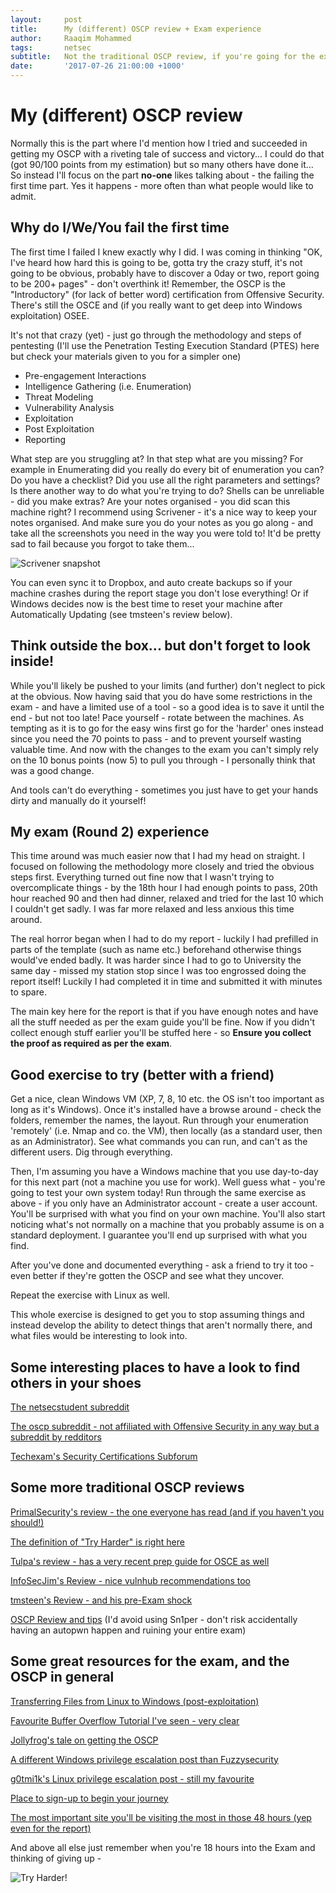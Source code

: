 ```yaml
---
layout:     post
title:      My (different) OSCP review + Exam experience
author:     Raaqim Mohammed
tags: 		netsec
subtitle:  	Not the traditional OSCP review, if you're going for the exam read on!
date:       '2017-07-26 21:00:00 +1000'
---
```


# My (different) OSCP review

Normally this is the part where I'd mention how I tried and succeeded in getting my OSCP with a riveting tale of success and victory... I could do that (got 90/100 points from my estimation) but so many others have done it... So instead I'll focus on the part **no-one** likes talking about - the failing the first time part. Yes it happens - more often than what people would like to admit.


## Why do I/We/You fail the first time

The first time I failed I knew exactly why I did. I was coming in thinking "OK, I've heard how hard this is going to be, gotta try the crazy stuff, it's not going to be obvious, probably have to discover a 0day or two, report going to be 200+ pages" - don't overthink it! Remember, the OSCP is the "Introductory" (for lack of better word) certification from Offensive Security. There's still the OSCE and (if you really want to get deep into Windows exploitation) OSEE. 

It's not that crazy (yet) - just go through the methodology and steps of pentesting (I'll use the Penetration Testing Execution Standard (PTES) here but check your materials given to you for a simpler one)

   * Pre-engagement Interactions
   * Intelligence Gathering (i.e. Enumeration)
   * Threat Modeling
   * Vulnerability Analysis
   * Exploitation
   * Post Exploitation
   * Reporting

What step are you struggling at? In that step what are you missing? For example in Enumerating did you really do every bit of enumeration you can? Do you have a checklist? Did you use all the right parameters and settings? Is there another way to do what you're trying to do? Shells can be unreliable - did you make extras? Are your notes organised - you did scan this machine right? I recommend using Scrivener - it's a nice way to keep your notes organised. And make sure you do your notes as you go along - and take all the screenshots you need in the way you were told to! It'd be pretty sad to fail because you forgot to take them...

![Scrivener snapshot](https://raaqim.me/img/scrivener_snapshot.png)

You can even sync it to Dropbox, and auto create backups so if your machine crashes during the report stage you don't lose everything! Or if Windows decides now is the best time to reset your machine after Automatically Updating (see tmsteen's review below).

   
## Think outside the box... but don't forget to look inside!

While you'll likely be pushed to your limits (and further) don't neglect to pick at the obvious. Now having said that you do have some restrictions in the exam - and have a limited use of a tool - so a good idea is to save it until the end - but not too late! Pace yourself - rotate between the machines. As tempting as it is to go for the easy wins first go for the 'harder' ones instead since you need the 70 points to pass - and to prevent yourself wasting valuable time. And now with the changes to the exam you can't simply rely on the 10 bonus points (now 5) to pull you through - I personally think that was a good change.

And tools can't do everything - sometimes you just have to get your hands dirty and manually do it yourself! 


## My exam (Round 2) experience

This time around was much easier now that I had my head on straight. I focused on following the methodology more closely and tried the obvious steps first. Everything turned out fine now that I wasn't trying to overcomplicate things - by the 18th hour I had enough points to pass, 20th hour reached 90 and then had dinner, relaxed and tried for the last 10 which I couldn't get sadly. I was far more relaxed and less anxious this time around. 

The real horror began when I had to do my report - luckily I had prefilled in parts of the template (such as name etc.) beforehand otherwise things would've ended badly. It was harder since I had to go to University the same day - missed my station stop since I was too engrossed doing the report itself! Luckily I had completed it in time and submitted it with minutes to spare.

The main key here for the report is that if you have enough notes and have all the stuff needed as per the exam guide you'll be fine. Now if you didn't collect enough stuff earlier you'll be stuffed here - so **Ensure you collect the proof as required as per the exam**.


## Good exercise to try (better with a friend)

Get a nice, clean Windows VM (XP, 7, 8, 10 etc. the OS isn't too important as long as it's Windows). Once it's installed have a browse around - check the folders, remember the names, the layout. Run through your enumeration 'remotely' (i.e. Nmap and co. the VM), then locally (as a standard user, then as an Administrator). See what commands you can run, and can't as the different users. Dig through everything.

Then, I'm assuming you have a Windows machine that you use day-to-day for this next part (not a machine you use for work). Well guess what - you're going to test your own system today! Run through the same exercise as above - if you only have an Administrator account - create a user account. You'll be surprised with what you find on your own machine. You'll also start noticing what's not normally on a machine that you probably assume is on a standard deployment. I guarantee you'll end up surprised with what you find.

After you've done and documented everything - ask a friend to try it too - even better if they're gotten the OSCP and see what they uncover. 

Repeat the exercise with Linux as well.

This whole exercise is designed to get you to stop assuming things and instead develop the ability to detect things that aren't normally there, and what files would be interesting to look into.


## Some interesting places to have a look to find others in your shoes

[The netsecstudent subreddit](https://www.reddit.com/r/netsecstudents/)

[The oscp subreddit - not affiliated with Offensive Security in any way but a subreddit by redditors](https://www.reddit.com/r/oscp/)

[Techexam's Security Certifications Subforum](http://www.techexams.net/forums/security-certifications/)


## Some more traditional OSCP reviews

[PrimalSecurity's review - the one everyone has read (and if you haven't you should!)](http://www.primalsecurity.net/0x2-course-review-penetration-testing-with-kali-linux-oscp/)

[The definition of "Try Harder" is right here](https://localhost.exposed/path-to-oscp/)

[Tulpa's review - has a very recent prep guide for OSCE as well](https://tulpa-security.com/2016/09/11/review-oscp-and-pwk/)

[InfoSecJim's Review - nice vulnhub recommendations too](https://www.jimwilbur.com/2017/07/oscp-review/)

[tmsteen's Review - and his pre-Exam shock](https://ratil.life/try-harder-the-journey-to-my-oscp/)

[OSCP Review and tips](https://hackmethod.com/oscp-review-tips/) (I'd avoid using Sn1per - don't risk accidentally having an autopwn happen and ruining your entire exam)


## Some great resources for the exam, and the OSCP in general

[Transferring Files from Linux to Windows (post-exploitation)](https://blog.ropnop.com/transferring-files-from-kali-to-windows/)

[Favourite Buffer Overflow Tutorial I've seen - very clear](https://www.nccgroup.trust/au/about-us/newsroom-and-events/blogs/2016/june/writing-exploits-for-win32-systems-from-scratch/)

[Jollyfrog's tale on getting the OSCP](http://www.techexams.net/forums/security-certifications/110760-oscp-jollyfrogs-tale.html)

[A different Windows privilege escalation post than Fuzzysecurity](https://www.toshellandback.com/2015/11/24/ms-priv-esc/)

[g0tmi1k's Linux privilege escalation post - still my favourite](https://blog.g0tmi1k.com/2011/08/basic-linux-privilege-escalation/)

[Place to sign-up to begin your journey](https://www.offensive-security.com/information-security-training/penetration-testing-training-kali-linux/)

[The most important site you'll be visiting the most in those 48 hours (yep even for the report)](https://google.com)

And above all else just remember when you're 18 hours into the Exam and thinking of giving up -


![Try Harder!](https://raaqim.me/img/tryharder.png)

